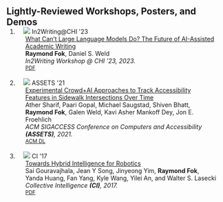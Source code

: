 <h2 id="light-pubs" style="margin: 2px 0px -15px;">Lightly-Reviewed Workshops, Posters, and Demos</h2>

<div class="publications">
<ol class="bibliography">

<li>
<div class="pub-row">
  <div class="col-sm-3 abbr" style="position: relative;padding-right: 15px;padding-left: 15px;">
    <img src="assets/img/teasers/futureWriting_teaser.png" class="teaser img-fluid z-depth-1">
    <abbr class="badge">In2Writing@CHI '23</abbr>
  </div>

  <div class="col-sm-9" style="position: relative;padding-right: 15px;padding-left: 20px;">
    <div class="title"><a href="https://cdn.glitch.global/d058c114-3406-43be-8a3c-d3afff35eda2/paper4_2023.pdf">What Can’t Large Language Models Do? The Future of AI-Assisted Academic Writing</a></div>
    <div class="author"><strong>Raymond Fok</strong>, Daniel S. Weld</div>
    <div class="periodical"><em>In2Writing Workshop @ CHI '23, 2023.</em></div>
    <div class="links">
      <a href="https://cdn.glitch.global/d058c114-3406-43be-8a3c-d3afff35eda2/paper4_2023.pdf" class="btn btn-sm z-depth-0" role="button" target="_blank" style="font-size:12px;">PDF</a>
    </div>
  </div>
</div>
</li>

<br>

<li>
<div class="pub-row">
  <div class="col-sm-3 abbr" style="position: relative;padding-right: 15px;padding-left: 15px;">
    <img src="assets/img/teasers/sidewalk_teaser.png" class="teaser img-fluid z-depth-1">
    <abbr class="badge">ASSETS '21</abbr>
  </div>

  <div class="col-sm-9" style="position: relative;padding-right: 15px;padding-left: 20px;">
    <div class="title"><a href="https://dl.acm.org/doi/pdf/10.1145/3441852.3476549">Experimental Crowd+AI Approaches to Track Accessibility Features in Sidewalk Intersections Over Time</a></div>
    <div class="author">Ather Sharif, Paari Gopal, Michael Saugstad, Shiven Bhatt, <strong>Raymond Fok</strong>, Galen Weld, Kavi Asher Mankoff Dey, Jon E. Froehlich</div>
    <div class="periodical"><em>ACM SIGACCESS Conference on Computers and Accessibility <strong>(ASSETS)</strong>, 2021.</em></div>
    <div class="links">
      <a href="https://dl.acm.org/doi/pdf/10.1145/3441852.3476549" class="btn btn-sm z-depth-0" role="button" target="_blank" style="font-size:12px;">ACM DL</a>
    </div>
  </div>
</div>
</li>

<br>

<li>
<div class="pub-row">
  <div class="col-sm-3 abbr" style="position: relative;padding-right: 15px;padding-left: 15px;">
    <img src="assets/img/teasers/eureca_teaser.png" class="teaser img-fluid z-depth-1">
    <abbr class="badge">CI '17</abbr>
  </div>

  <div class="col-sm-9" style="position: relative;padding-right: 15px;padding-left: 20px;">
    <div class="title"><a href="assets/files/papers/ci2017_eureca.pdf">Towards Hybrid Intelligence for Robotics</a></div>
    <div class="author">Sai Gouravajhala, Jean Y Song, Jinyeong Yim, <strong>Raymond Fok</strong>, Yanda Huang, Fan Yang, Kyle Wang, Yilei An, and Walter S. Lasecki</div>
    <div class="periodical"><em>Collective Intelligence <strong>(CI)</strong>, 2017.</em></div>
    <div class="links">
      <a href="assets/files/papers/ci2017_eureca.pdf" class="btn btn-sm z-depth-0" role="button" target="_blank" style="font-size:12px;">PDF</a>
    </div>
  </div>
</div>
</li>

</ol>
</div>
